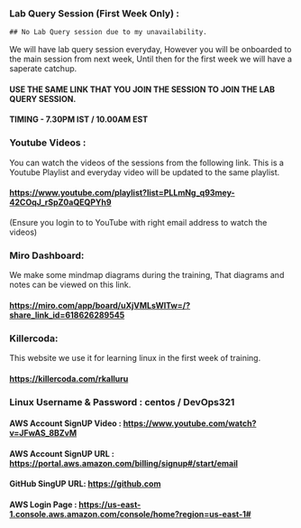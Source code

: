 ### Lab Query Session (First Week Only) : 
```diff
## No Lab Query session due to my unavailability.
```

We will have lab query session everyday, However you will be onboarded to the main session from next week, Until then for the first week we will have a saperate catchup.

#### USE THE SAME LINK THAT YOU JOIN THE SESSION TO JOIN THE LAB QUERY SESSION.
#### TIMING - 7.30PM IST / 10.00AM EST


### Youtube Videos : 
You can watch the videos of the sessions from the following link. This is a Youtube Playlist and everyday video will be updated to the same playlist.

#### https://www.youtube.com/playlist?list=PLLmNg_q93mey-42COqJ_rSpZ0aQEQPYh9
(Ensure you login to to YouTube with right email address to watch the videos)

### Miro Dashboard:
We make some mindmap diagrams during the training, That diagrams and notes can be viewed on this link.

#### https://miro.com/app/board/uXjVMLsWlTw=/?share_link_id=618626289545

### Killercoda:

This website we use it for learning linux in the first week of training.

#### https://killercoda.com/rkalluru

### Linux Username & Password : centos / DevOps321


#### AWS Account SignUP Video :	 https://www.youtube.com/watch?v=JFwAS_8BZvM
#### AWS Account SignUP URL :	   https://portal.aws.amazon.com/billing/signup#/start/email

#### GitHub SingUP URL: https://github.com

#### AWS Login Page : https://us-east-1.console.aws.amazon.com/console/home?region=us-east-1#

